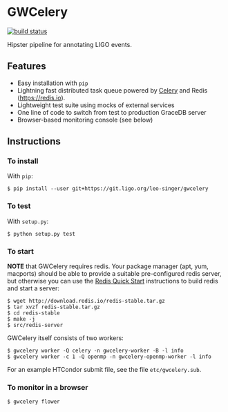 # GWCelery

[![build status](https://git.ligo.org/leo-singer/gwcelery/badges/master/build.svg)](https://git.ligo.org/leo-singer/gwcelery/commits/master)

Hipster pipeline for annotating LIGO events.

## Features

 - Easy installation with `pip`
 - Lightning fast distributed task queue powered by
   [Celery](http://celeryproject.org) and Redis (https://redis.io).
 - Lightweight test suite using mocks of external services
 - One line of code to switch from test to production GraceDB server
 - Browser-based monitoring console (see below)

## Instructions

### To install

With `pip`:

	$ pip install --user git+https://git.ligo.org/leo-singer/gwcelery

### To test

With `setup.py`:

	$ python setup.py test

### To start

**NOTE** that GWCelery requires redis. Your package manager (apt, yum, macports)
should be able to provide a suitable pre-configured redis server, but otherwise
you can use the [Redis Quick Start](https://redis.io/topics/quickstart)
instructions to build redis and start a server:

	$ wget http://download.redis.io/redis-stable.tar.gz
	$ tar xvzf redis-stable.tar.gz
	$ cd redis-stable
	$ make -j
	$ src/redis-server

GWCelery itself consists of two workers:

	$ gwcelery worker -Q celery -n gwcelery-worker -B -l info
	$ gwcelery worker -c 1 -Q openmp -n gwcelery-openmp-worker -l info

For an example HTCondor submit file, see the file `etc/gwcelery.sub`.

### To monitor in a browser

	$ gwcelery flower
